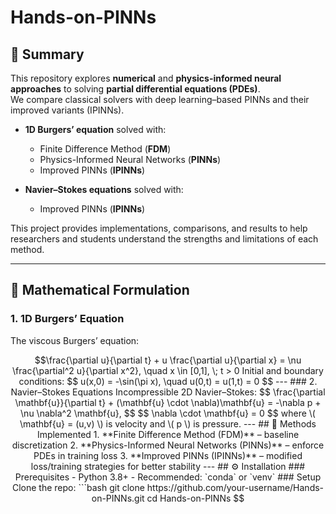 # Hands-on-PINNs

## 📌 Summary
This repository explores **numerical** and **physics-informed neural approaches** to solving **partial differential equations (PDEs)**.  
We compare classical solvers with deep learning–based PINNs and their improved variants (IPINNs).  

- **1D Burgers’ equation** solved with:
  - Finite Difference Method (**FDM**)  
  - Physics-Informed Neural Networks (**PINNs**)  
  - Improved PINNs (**IPINNs**)  

- **Navier–Stokes equations** solved with:
  - Improved PINNs (**IPINNs**)  

This project provides implementations, comparisons, and results to help researchers and students understand the strengths and limitations of each method.

---

## 📘 Mathematical Formulation

### 1. 1D Burgers’ Equation
The viscous Burgers’ equation:

```math
\frac{\partial u}{\partial t} 
+ u \frac{\partial u}{\partial x} 
= \nu \frac{\partial^2 u}{\partial x^2}, 
\quad x \in [0,1], \; t > 0


Initial and boundary conditions:

$$
u(x,0) = -\sin(\pi x), 
\quad u(0,t) = u(1,t) = 0
$$

---

### 2. Navier–Stokes Equations
Incompressible 2D Navier–Stokes:

$$
\frac{\partial \mathbf{u}}{\partial t} 
+ (\mathbf{u} \cdot \nabla)\mathbf{u} 
= -\nabla p + \nu \nabla^2 \mathbf{u},
$$

$$
\nabla \cdot \mathbf{u} = 0
$$

where \( \mathbf{u} = (u,v) \) is velocity and \( p \) is pressure.

---

## 🧰 Methods Implemented

1. **Finite Difference Method (FDM)** – baseline discretization  
2. **Physics-Informed Neural Networks (PINNs)** – enforce PDEs in training loss  
3. **Improved PINNs (IPINNs)** – modified loss/training strategies for better stability  

---

## ⚙️ Installation

### Prerequisites
- Python 3.8+  
- Recommended: `conda` or `venv`  

### Setup
Clone the repo:
```bash
git clone https://github.com/your-username/Hands-on-PINNs.git
cd Hands-on-PINNs

